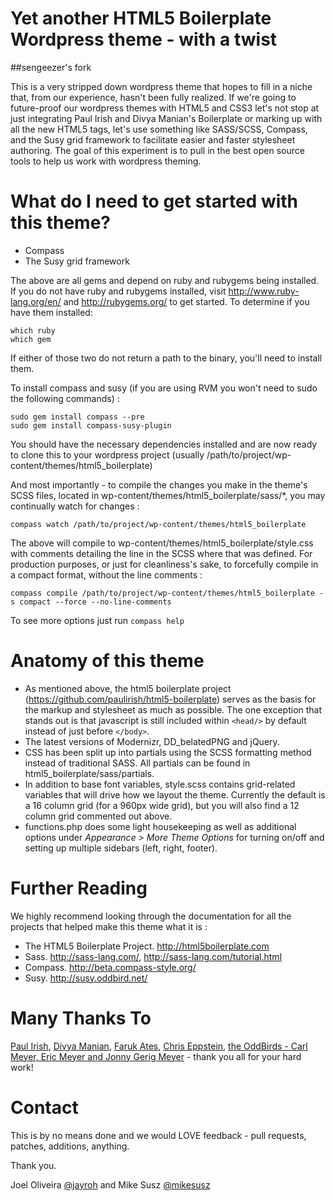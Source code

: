 Yet another HTML5 Boilerplate Wordpress theme - with a twist
============================================================
##sengeezer's fork

This is a very stripped down wordpress theme that hopes to fill in a niche that, from our experience, hasn't been fully realized.  If we're going to future-proof our wordpress themes with HTML5 and CSS3 let's not stop at just integrating Paul Irish and Divya Manian's Boilerplate or marking up with all the new HTML5 tags, let's use something like SASS/SCSS, Compass, and the Susy grid framework to facilitate easier and faster stylesheet authoring.  The goal of this experiment is to pull in the best open source tools to help us work with wordpress theming.

What do I need to get started with this theme?
==============================================

* Compass
* The Susy grid framework

The above are all gems and depend on ruby and rubygems being installed.  If you do not have ruby and rubygems installed, visit http://www.ruby-lang.org/en/ and http://rubygems.org/ to get started.  To determine if you have them installed:

    which ruby
    which gem

If either of those two do not return a path to the binary, you'll need to install them.

To install compass and susy (if you are using RVM you won't need to sudo the following commands) : 

    sudo gem install compass --pre
    sudo gem install compass-susy-plugin

You should have the necessary dependencies installed and are now ready to clone this to your wordpress project (usually /path/to/project/wp-content/themes/html5_boilerplate)

And most importantly - to compile the changes you make in the theme's SCSS files, located in wp-content/themes/html5_boilerplate/sass/*, you may continually watch for changes :

    compass watch /path/to/project/wp-content/themes/html5_boilerplate

The above will compile to wp-content/themes/html5_boilerplate/style.css with comments detailing the line in the SCSS where that was defined.   For production purposes, or just for cleanliness's sake, to forcefully compile in a compact format, without the line comments :

    compass compile /path/to/project/wp-content/themes/html5_boilerplate -s compact --force --no-line-comments

To see more options just run `compass help`

Anatomy of this theme
=====================

* As mentioned above, the html5 boilerplate project (https://github.com/paulirish/html5-boilerplate) serves as the basis for the markup and stylesheet as much as possible.  The one exception that stands out is that javascript is still included within `<head/>` by default instead of just before `</body>`.
* The latest versions of Modernizr, DD_belatedPNG and jQuery.
* CSS has been split up into partials using the SCSS formatting method instead of traditional SASS.   All partials can be found in html5_boilerplate/sass/partials.
* In addition to base font variables, style.scss contains grid-related variables that will drive how we layout the theme.  Currently the default is a 16 column grid (for a 960px wide grid), but you will also find a 12 column grid commented out above.
* functions.php does some light housekeeping as well as additional options under _Appearance > More Theme Options_ for turning on/off and setting up multiple sidebars (left, right, footer).

Further Reading
===============

We highly recommend looking through the documentation for all the projects that helped make this theme what it is :

* The HTML5 Boilerplate Project.  http://html5boilerplate.com
* Sass. http://sass-lang.com/, http://sass-lang.com/tutorial.html
* Compass. http://beta.compass-style.org/
* Susy. http://susy.oddbird.net/

Many Thanks To
==============

[Paul Irish](http://paulirish.com/), [Divya Manian](http://nimbupani.com/), [Faruk Ates](http://farukat.es/), [Chris Eppstein](http://compass-style.org), [the OddBirds - Carl Meyer, Eric Meyer and Jonny Gerig Meyer](http://susy.oddbird.net/) - thank you all for your hard work!

Contact
=======

This is by no means done and we would LOVE feedback - pull requests, patches, additions, anything.

Thank you.

Joel Oliveira [@jayroh](http://twitter.com/jayroh) and Mike Susz  [@mikesusz](http://twitter.com/mikesusz)